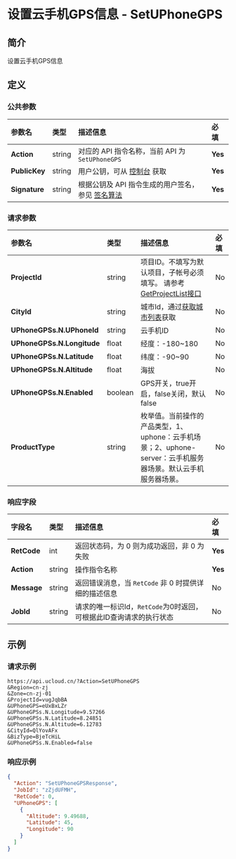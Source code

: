 # 设置云手机GPS信息 - SetUPhoneGPS

## 简介

设置云手机GPS信息









## 定义

### 公共参数

| 参数名 | 类型 | 描述信息 | 必填 |
|:---|:---|:---|:---|
| **Action**     | string  | 对应的 API 指令名称，当前 API 为 `SetUPhoneGPS`                        | **Yes** |
| **PublicKey**  | string  | 用户公钥，可从 [控制台](https://console.ucloud.cn/uapi/apikey) 获取                                             | **Yes** |
| **Signature**  | string  | 根据公钥及 API 指令生成的用户签名，参见 [签名算法](api/summary/signature.md)  | **Yes** |

### 请求参数

| 参数名 | 类型 | 描述信息 | 必填 |
|:---|:---|:---|:---|
| **ProjectId** | string | 项目ID。不填写为默认项目，子帐号必须填写。 请参考[GetProjectList接口](https://docs.ucloud.cn/api/summary/get_project_list) |No|
| **CityId** | string | 城市Id，通过[获取城市列表](#DescribeUPhoneCities)获取 |No|
| **UPhoneGPSs.N.UPhoneId** | string | 云手机ID |No|
| **UPhoneGPSs.N.Longitude** | float | 经度：-180\~180 |No|
| **UPhoneGPSs.N.Latitude** | float | 纬度：-90\~90 |No|
| **UPhoneGPSs.N.Altitude** | float | 海拔 |No|
| **UPhoneGPSs.N.Enabled** | boolean | GPS开关，true开启，false关闭，默认false |No|
| **ProductType** | string | 枚举值。当前操作的产品类型，1、uphone：云手机场景；2、uphone-server：云手机服务器场景。默认云手机服务器场景。 |No|

### 响应字段

| 字段名 | 类型 | 描述信息 | 必填 |
|:---|:---|:---|:---|
| **RetCode** | int | 返回状态码，为 0 则为成功返回，非 0 为失败 |**Yes**|
| **Action** | string | 操作指令名称 |**Yes**|
| **Message** | string | 返回错误消息，当 `RetCode` 非 0 时提供详细的描述信息 |No|
| **JobId** | string | 请求的唯一标识Id，`RetCode`为0时返回，可根据此ID查询请求的执行状态 |No|




## 示例

### 请求示例
    
```
https://api.ucloud.cn/?Action=SetUPhoneGPS
&Region=cn-zj
&Zone=cn-zj-01
&ProjectId=vugJqbBA
&UPhoneGPS=eUxBxLZr
&UPhoneGPSs.N.Longitude=9.57266
&UPhoneGPSs.N.Latitude=8.24851
&UPhoneGPSs.N.Altitude=6.12783
&CityId=QlYovAFx
&BizType=BjeTcHiL
&UPhoneGPSs.N.Enabled=false
```

### 响应示例
    
```json
{
  "Action": "SetUPhoneGPSResponse",
  "JobId": "zZjdUFMH",
  "RetCode": 0,
  "UPhoneGPS": [
    {
      "Altitude": 9.49688,
      "Latitude": 45,
      "Longitude": 90
    }
  ]
}
```





